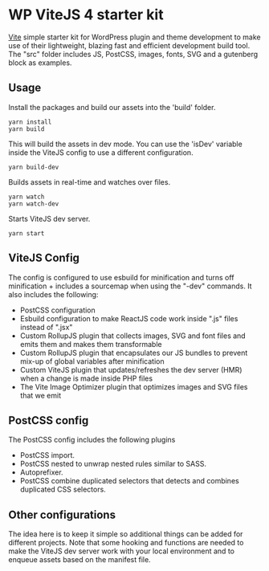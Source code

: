 # WP ViteJS 4 starter kit

[Vite](https://vitejs.dev) simple starter kit for WordPress plugin and theme development to make use of their lightweight, blazing fast and efficient development build tool. The "src" folder includes JS, PostCSS, images, fonts, SVG and a gutenberg block as examples.
## Usage

Install the packages and build our assets into the 'build' folder.
```
yarn install
yarn build
```

This will build the assets in dev mode. You can use the 'isDev' variable inside the ViteJS config to use a different configuration.
```
yarn build-dev
```

Builds assets in real-time and watches over files.
```
yarn watch
yarn watch-dev
```

Starts ViteJS dev server.
```
yarn start
```

## ViteJS Config
The config is configured to use esbuild for minification and turns off minification + includes a sourcemap when using the "-dev" commands. It also includes the following:
- PostCSS configuration
- Esbuild configuration to make ReactJS code work inside ".js" files instead of ".jsx"
- Custom RollupJS plugin that collects images, SVG and font files and emits them and makes them transformable
- Custom RollupJS plugin that encapsulates our JS bundles to prevent mix-up of global variables after minification
- Custom ViteJS plugin that updates/refreshes the dev server (HMR) when a change is made inside PHP files
- The Vite Image Optimizer plugin that optimizes images and SVG files that we emit

## PostCSS config

The PostCSS config includes the following plugins
- PostCSS import. 
- PostCSS nested to unwrap nested rules similar to SASS.
- Autoprefixer.
- PostCSS combine duplicated selectors that detects and combines duplicated CSS selectors.

## Other configurations
The idea here is to keep it simple so additional things can be added for different projects. Note that some hooking and functions are needed to make the ViteJS dev server work with your local environment and to enqueue assets based on the manifest file.